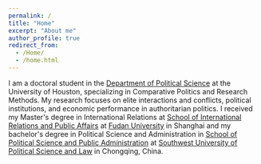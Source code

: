 ```yaml
---
permalink: /
title: "Home"
excerpt: "About me"
author_profile: true
redirect_from: 
  - /Home/
  - /home.html
---
```


I am a doctoral student in the [Department of Political Science][5] at the University of Houston, specializing in Comparative Politics and Research Methods. My research focuses on elite interactions and conflicts, political institutions, and economic performance in authoritarian politics. I received my Master's degree in International Relations at [School of International Relations and Public Affairs][1] at [Fudan University][2] in Shanghai and my bachelor's degree in Political Science and Administration in [School of Political Science and Public Administration][3] at [Southwest University of Political Science and Law][4] in Chongqing, China.





[1]:<https://sirpa.fudan.edu.cn/>
[2]:<https://www.fudan.edu.cn/> 
[3]:<https://appa.swupl.edu.cn/zzxy.htm>
[4]:<https://www.swupl.edu.cn/> 
[5]:<https://www.uh.edu/class/political-science/>

